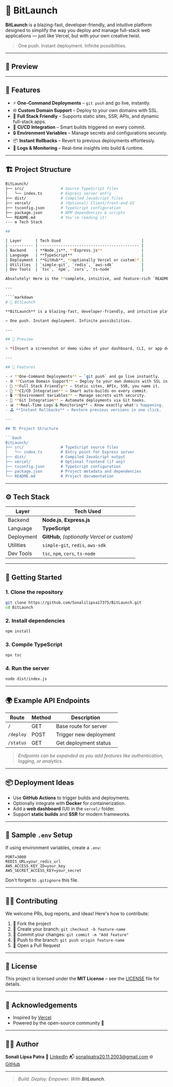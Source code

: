# 🚀 BitLaunch

**BitLaunch** is a blazing-fast, developer-friendly, and intuitive platform designed to simplify the way you deploy and manage full-stack web applications — just like Vercel, but with your own creative twist.

> One push. Instant deployment. Infinite possibilities.

---

## 📸 Preview


---

## 🧠 Features

- ⚡ **One-Command Deployments** – `git push` and go live, instantly.
- 🌐 **Custom Domain Support** – Deploy to your own domains with SSL.
- 🧱 **Full Stack Friendly** – Supports static sites, SSR, APIs, and dynamic full-stack apps.
- 🧩 **CI/CD Integration** – Smart builds triggered on every commit.
- 🔒 **Environment Variables** – Manage secrets and configurations securely.
- 📦 **Instant Rollbacks** – Revert to previous deployments effortlessly.
- 💬 **Logs & Monitoring** – Real-time insights into build & runtime.

---

## 🏗️ Project Structure

```bash
BitLaunch/
├── src/                # Source TypeScript files
│   └── index.ts        # Express server entry
├── dist/               # Compiled JavaScript files
├── vercel/             # (Optional) Client/front-end UI
├── tsconfig.json       # TypeScript configuration
├── package.json        # NPM dependencies & scripts
└── README.md           # You're reading it!
--- ⚙️ Tech Stack

##

| Layer      | Tech Used                                   |
| ---------- | ------------------------------------------- |
| Backend    | **Node.js**, **Express.js**                 |
| Language   | **TypeScript**                              |
| Deployment | **GitHub**, *(optionally Vercel or custom)* |
| Utilities  | `simple-git`, `redis`, `aws-sdk`            |
| Dev Tools  | `tsc`, `npm`, `cors`, `ts-node`             |

Absolutely! Here is the **complete, intuitive, and feature-rich `README.md`** for your project **BitLaunch**, all in one place:

---

````markdown
# 🚀 BitLaunch

**BitLaunch** is a blazing-fast, developer-friendly, and intuitive platform designed to simplify the way you deploy and manage full-stack web applications — just like Vercel, but with your own creative twist.

> One push. Instant deployment. Infinite possibilities.

---

## 📸 Preview

> *(Insert a screenshot or demo video of your dashboard, CLI, or app deployment view here)*

---

## 🧠 Features

- ⚡ **One-Command Deployments** – `git push` and go live instantly.
- 🌐 **Custom Domain Support** – Deploy to your own domains with SSL included.
- 🧱 **Full Stack Friendly** – Static sites, APIs, SSR, you name it.
- 🔁 **CI/CD Integration** – Smart auto-builds on every commit.
- 🔒 **Environment Variables** – Manage secrets with security.
- 🧩 **Git Integration** – Automate deployments via Git hooks.
- 📊 **Real-Time Logs & Monitoring** – Know exactly what's happening.
- 🕹️ **Instant Rollbacks** – Restore previous versions in one click.

---

## 🏗️ Project Structure

```bash
BitLaunch/
├── src/                # TypeScript source files
│   └── index.ts        # Entry point for Express server
├── dist/               # Compiled JavaScript output
├── vercel/             # Optional frontend (if any)
├── tsconfig.json       # TypeScript configuration
├── package.json        # Project metadata and dependencies
└── README.md           # Project documentation
````

---

## ⚙️ Tech Stack

| Layer      | Tech Used                                   |
| ---------- | ------------------------------------------- |
| Backend    | **Node.js**, **Express.js**                 |
| Language   | **TypeScript**                              |
| Deployment | **GitHub**, *(optionally Vercel or custom)* |
| Utilities  | `simple-git`, `redis`, `aws-sdk`            |
| Dev Tools  | `tsc`, `npm`, `cors`, `ts-node`             |

---

## 🚀 Getting Started

### 1. Clone the repository

```bash
git clone https://github.com/Sonalilipsa17375/BitLaunch.git
cd BitLaunch
```

### 2. Install dependencies

```bash
npm install
```

### 3. Compile TypeScript

```bash
npx tsc
```

### 4. Run the server

```bash
node dist/index.js
```

---

## 🌍 Example API Endpoints

| Route     | Method | Description            |
| --------- | ------ | ---------------------- |
| `/`       | GET    | Base route for server  |
| `/deploy` | POST   | Trigger new deployment |
| `/status` | GET    | Get deployment status  |

> *Endpoints can be expanded as you add features like authentication, logging, or analytics.*

---

## 📦 Deployment Ideas

* Use **GitHub Actions** to trigger builds and deployments.
* Optionally integrate with **Docker** for containerization.
* Add a **web dashboard** (UI) in the `vercel/` folder.
* Support **static builds** and **SSR** for modern frameworks.

---

## 🧪 Sample `.env` Setup

If using environment variables, create a `.env`:

```env
PORT=3000
REDIS_URL=your_redis_url
AWS_ACCESS_KEY_ID=your_key
AWS_SECRET_ACCESS_KEY=your_secret
```

Don't forget to `.gitignore` this file.

---

## 🧑‍💻 Contributing

We welcome PRs, bug reports, and ideas! Here's how to contribute:

1. 🍴 Fork the project
2. 🌿 Create your branch: `git checkout -b feature-name`
3. 💾 Commit your changes: `git commit -m "Add feature"`
4. 🚀 Push to the branch: `git push origin feature-name`
5. 📝 Open a Pull Request

---

## 📄 License

This project is licensed under the **MIT License** – see the [LICENSE](LICENSE) file for details.

---

## 🙌 Acknowledgements

* Inspired by [Vercel](https://vercel.com)
* Powered by the open-source community 💜

---

## 🧑‍💼 Author

**Sonali Lipsa Patra**
🔗 [LinkedIn](https://linkedin.com/in/sonali-lipsa-patra)
📬 [sonalipatra20.11.2003@gmail.com](mailto:sonalipatra20.11.2003@gmail.com)
🌐 [GitHub](https://github.com/Sonalilipsa17375)

---

> *Build. Deploy. Empower. With **BitLaunch**.*

```


